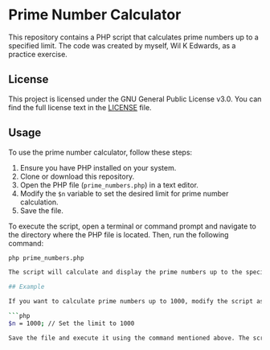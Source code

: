 # Prime Number Calculator

This repository contains a PHP script that calculates prime numbers up to a specified limit. The code was created by myself, Wil K Edwards, as a practice exercise.

## License

This project is licensed under the GNU General Public License v3.0. You can find the full license text in the [LICENSE](../main/LICENSE.md) file.

## Usage

To use the prime number calculator, follow these steps:

1. Ensure you have PHP installed on your system.
2. Clone or download this repository.
3. Open the PHP file (`prime_numbers.php`) in a text editor.
4. Modify the `$n` variable to set the desired limit for prime number calculation.
5. Save the file.

To execute the script, open a terminal or command prompt and navigate to the directory where the PHP file is located. Then, run the following command:

```bash
php prime_numbers.php

The script will calculate and display the prime numbers up to the specified limit.

## Example

If you want to calculate prime numbers up to 1000, modify the script as follows:

```php
$n = 1000; // Set the limit to 1000

Save the file and execute it using the command mentioned above. The script will output the prime numbers up to 1000.

